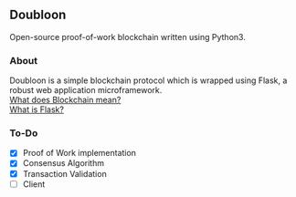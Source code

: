 ## Doubloon
Open-source proof-of-work blockchain written using Python3.

### About
Doubloon is a simple blockchain protocol which is wrapped using Flask, a robust web application microframework.\
[What does Blockchain mean?](https://blockgeeks.com/guides/what-is-blockchain-technology/)\
[What is Flask?](https://github.com/pallets/flask)

### To-Do
- [x] Proof of Work implementation
- [x] Consensus Algorithm
- [x] Transaction Validation
- [ ] Client
